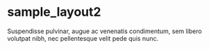 # sample_layout2
Suspendisse pulvinar, augue ac venenatis condimentum, sem libero volutpat nibh, nec pellentesque velit pede quis nunc.
